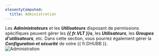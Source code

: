 ```yaml
---
eleventyComputed:
  title: Administration
---
```

Les ***Administrateurs*** et les ***Utilisateurs*** disposant de permissions spécifiques peuvent gérer les ***{{ fr.VLT }}s***, les ***Utilisateurs***, les ***Groupes d'utilisateurs***, etc. Dans cette section, vous pourrez également gérer la ***Configuration et sécurité*** de votre {{ fr.DHUBB }}.  
![Administration](https://webdevolutions.azureedge.net/docs/fr/hub/Hub4023.png)
